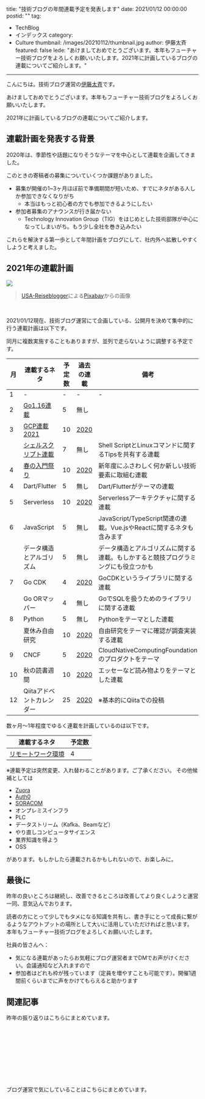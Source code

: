 title: "技術ブログの年間連載予定を発表します"
date: 2021/01/12 00:00:00
postid: ""
tag:
  - TechBlog
  - インデックス
category:
  - Culture
thumbnail: /images/20210112/thumbnail.jpg
author: 伊藤太斉
featured: false
lede: "あけましておめでとうございます。本年もフューチャー技術ブログをよろしくお願いいたします。2021年に計画しているブログの連載についてご紹介します。"
---

こんにちは。技術ブログ運営の[伊藤太斉](https://twitter.com/kaedemalu)です。

あけましておめでとうございます。本年もフューチャー技術ブログをよろしくお願いいたします。

2021年に計画しているブログの連載についてご紹介します。

## 連載計画を発表する背景

2020年は、季節性や話題になりそうなテーマを中心として連載を企画してきました。

このときの寄稿者の募集についていくつか課題がありました。

* 募集が開催の1~3ヶ月ほぼ前で準備期間が短いため、すでにネタがある人しか参加できなくなりがち
    * 本当はもっと初心者の方でも参加できるようにしたい
* 参加者募集のアナウンスが行き届かない
    * Technology Innovation Group（TIG）をはじめとした技術部隊が中心になってしまいがち。もう少し全社を巻き込みたい

これらを解決する第一歩として年間計画をブログにして、社内外へ拡散しやすくしようと考えました。


## 2021年の連載計画

![](/images/20210112/new-year-resolution-5859760_1280.jpg)

> <a href="https://pixabay.com/ja/users/usa-reiseblogger-328188/?utm_source=link-attribution&amp;utm_medium=referral&amp;utm_campaign=image&amp;utm_content=5859760">USA-Reiseblogger</a>による<a href="https://pixabay.com/ja/?utm_source=link-attribution&amp;utm_medium=referral&amp;utm_campaign=image&amp;utm_content=5859760">Pixabay</a>からの画像

<br>

2021/01/12現在、技術ブログ運営にて企画している、公開月を決めて集中的に行う連載計画は以下です。

同月に複数実施することもありますが、並列で走らないように調整する予定です。


| 月 | 連載するネタ                           | 予定数 | 過去の連載 | 備考 |
| ---| ------------------------------------ | ----- | ------------------ | ---|
| 1  | -                                   | -     | -                  | - |
| 2  | [Go1.16連載](/articles/20210207/)   | 5     | 無し            |  |
| 3  | [GCP連載2021](/articles/20210307/)   | 10    | [2020](/tags/GCP%E9%80%A3%E8%BC%89/) |  |
|    | [シェルスクリプト連載](/articles/20210321/)  | 7   | 無し | Shell ScriptとLinuxコマンドに関するTipsを共有する連載|
| 4  | [春の入門祭り](/articles/20210414a/) | 10     | [2020](/articles/20200529/) | 新年度にふさわしく何か新しい技術要素に取組む連載 |
| 4  | Dart/Flutter                        | 5     | 無し           | Dart/Flutterがテーマの連載 |
| 5  | Serverless                         | 10     | [2020](/tags/Serverless%E9%80%A3%E8%BC%89/) | Serverlessアーキテクチャに関する連載 |
| 6  | JavaScript                          | 5      | 無し | JavaScript/TypeScript関連の連載。Vue.jsやReactに関するネタも含みます |
|    | データ構造とアルゴリズム           | 5 | 無し | データ構造とアルゴリズムに関する連載。もしかすると競技プログラミングにも役立つかも |
| 7  | Go CDK                            | 4     | [2020](/articles/20191111/) | GoCDKというライブラリに関する連載 |
|    | Go ORマッパー                     | 4     | 無し | GoでSQLを扱うためのライブラリに関する連載 |
| 8  | Python                            | 5      | 無し | Pythonをテーマとした連載 |
|    | 夏休み自由研究                     | 10    | [2020](/articles/20200726/) | 自由研究をテーマに確認が調査実装する連載 |
| 9  | CNCF                               | 5    | [2020](/articles/20200928/) | CloudNativeComputingFoundationのプロダクトをテーマ |
| 10 | 秋の読書週間                      | 10    | [2020](/articles/20201026/) | エッセーなど読み物よりをテーマとした連載 |
| 12 | Qiitaアドベントカレンダー           | 25 | [2020](https://qiita.com/advent-calendar/2020/future) | ※基本的にQiitaでの投稿 |


数ヶ月～1年程度でゆるく連載を計画しているのは以下です。

| 連載するネタ       | 予定数 |
| ----------------- | ----- |
| [リモートワーク環境](/articles/20210118/) | 4     |


※連載予定は突然変更、入れ替わることがあります。ご了承ください。
その他候補としては

- [Zuora](/tags/Zuora/)
- [Auth0](/tags/Auth0/)
- [SORACOM](/tags/SORACOM/)
- オンプレミスインフラ
- PLC
- データストリーム（Kafka、Beamなど）
- やり直しコンピュータサイエンス
- 業界知識を得よう
- OSS

があります。もしかしたら連載されるかもしれないので、お楽しみに。


## 最後に

昨年の良いところは継続し、改善できるところは改善してより良くしようと運営一同、意気込んでおります。

読者の方にとって少しでもタメになる知識を共有し、書き手にとって成長に繋がるようなアウトプットの場所として大いに活用していただければと思います。
本年もフューチャー技術ブログをよろしくお願いいたします。


社員の皆さんへ：

* 気になる連載があったらお気軽にブログ運営者までDMでお声がけください。会議通知など入れますので
* 参加者はどれも枠が残っています（定員を増やすことも可能です）。開催1週間前くらいまでに声をかけてもらえると助かります

## 関連記事

昨年の振り返りはこちらにまとめています。

<div class="iframely-embed"><div class="iframely-responsive" style="height: 140px; padding-bottom: 0;"><a href="https://future-architect.github.io/articles/20201127/index.html" data-iframely-url="//cdn.iframe.ly/mp0v8g9?iframe=card-small"></a></div></div><script async src="//cdn.iframe.ly/embed.js" charset="utf-8"></script>


ブログ運営で気にしていることはこちらにまとめています。

<div class="iframely-embed"><div class="iframely-responsive" style="height: 140px; padding-bottom: 0;"><a href="https://future-architect.github.io/articles/20200530/index.html" data-iframely-url="//cdn.iframe.ly/NZFPJjo?iframe=card-small"></a></div></div><script async src="//cdn.iframe.ly/embed.js" charset="utf-8"></script>
